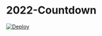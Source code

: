 # 2022-Countdown

[![Deploy](https://www.herokucdn.com/deploy/button.svg)](https://heroku.com/deploy?template=https://github.com/theshashankk/2022-Countdown)

